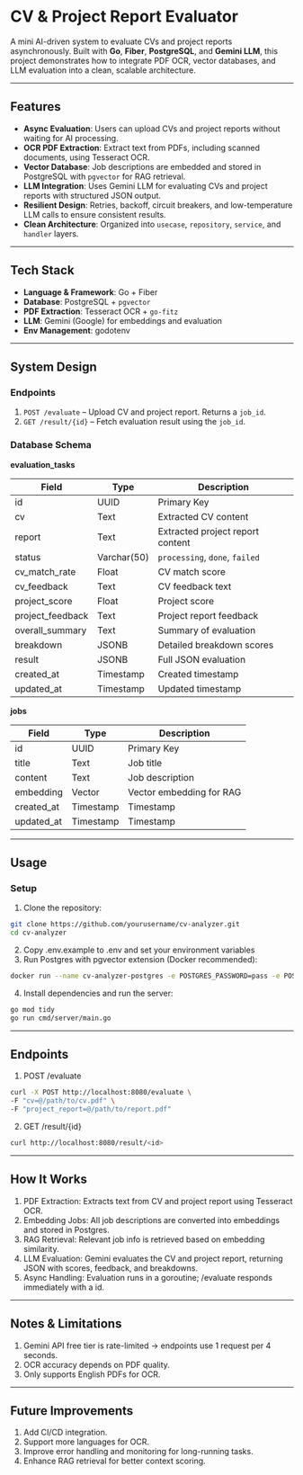 # CV & Project Report Evaluator

A mini AI-driven system to evaluate CVs and project reports asynchronously. Built with **Go**, **Fiber**, **PostgreSQL**, and **Gemini LLM**, this project demonstrates how to integrate PDF OCR, vector databases, and LLM evaluation into a clean, scalable architecture.

---

## Features

- **Async Evaluation**: Users can upload CVs and project reports without waiting for AI processing.
- **OCR PDF Extraction**: Extract text from PDFs, including scanned documents, using Tesseract OCR.
- **Vector Database**: Job descriptions are embedded and stored in PostgreSQL with `pgvector` for RAG retrieval.
- **LLM Integration**: Uses Gemini LLM for evaluating CVs and project reports with structured JSON output.
- **Resilient Design**: Retries, backoff, circuit breakers, and low-temperature LLM calls to ensure consistent results.
- **Clean Architecture**: Organized into `usecase`, `repository`, `service`, and `handler` layers.

---

## Tech Stack

- **Language & Framework**: Go + Fiber
- **Database**: PostgreSQL + `pgvector`
- **PDF Extraction**: Tesseract OCR + `go-fitz`
- **LLM**: Gemini (Google) for embeddings and evaluation
- **Env Management**: godotenv

---

## System Design

### Endpoints

1. `POST /evaluate` – Upload CV and project report. Returns a `job_id`.
2. `GET /result/{id}` – Fetch evaluation result using the `job_id`.

### Database Schema

**evaluation_tasks**  

| Field               | Type         | Description |
|--------------------|-------------|-------------|
| id                  | UUID        | Primary Key |
| cv                  | Text        | Extracted CV content |
| report              | Text        | Extracted project report content |
| status              | Varchar(50) | `processing`, `done`, `failed` |
| cv_match_rate       | Float       | CV match score |
| cv_feedback         | Text        | CV feedback text |
| project_score       | Float       | Project score |
| project_feedback    | Text        | Project report feedback |
| overall_summary     | Text        | Summary of evaluation |
| breakdown           | JSONB       | Detailed breakdown scores |
| result              | JSONB       | Full JSON evaluation |
| created_at          | Timestamp   | Created timestamp |
| updated_at          | Timestamp   | Updated timestamp |

**jobs**  

| Field     | Type       | Description |
|-----------|-----------|-------------|
| id        | UUID      | Primary Key |
| title     | Text      | Job title |
| content   | Text      | Job description |
| embedding | Vector    | Vector embedding for RAG |
| created_at| Timestamp | Timestamp |
| updated_at| Timestamp | Timestamp |

---

## Usage

### Setup

1. Clone the repository:

```bash
git clone https://github.com/yourusername/cv-analyzer.git
cd cv-analyzer
```

2. Copy .env.example to .env and set your environment variables
3. Run Postgres with pgvector extension (Docker recommended):
```bash
docker run --name cv-analyzer-postgres -e POSTGRES_PASSWORD=pass -e POSTGRES_USER=user -p 5433:5432 -d postgres:15
```
4. Install dependencies and run the server:
```bash
go mod tidy
go run cmd/server/main.go
```

---

## Endpoints

1. POST /evaluate
```bash
curl -X POST http://localhost:8080/evaluate \
-F "cv=@/path/to/cv.pdf" \
-F "project_report=@/path/to/report.pdf"
```
2. GET /result/{id}
```bash
curl http://localhost:8080/result/<id>
```

---

## How It Works

1. PDF Extraction: Extracts text from CV and project report using Tesseract OCR.
2. Embedding Jobs: All job descriptions are converted into embeddings and stored in Postgres.
3. RAG Retrieval: Relevant job info is retrieved based on embedding similarity.
4. LLM Evaluation: Gemini evaluates the CV and project report, returning JSON with scores, feedback, and breakdowns.
5. Async Handling: Evaluation runs in a goroutine; /evaluate responds immediately with a id.

---

## Notes & Limitations

1. Gemini API free tier is rate-limited → endpoints use 1 request per 4 seconds.
2. OCR accuracy depends on PDF quality.
3. Only supports English PDFs for OCR.

---

## Future Improvements

1. Add CI/CD integration.
2. Support more languages for OCR.
3. Improve error handling and monitoring for long-running tasks.
4. Enhance RAG retrieval for better context scoring.
